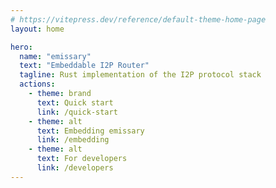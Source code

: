```yaml
---
# https://vitepress.dev/reference/default-theme-home-page
layout: home

hero:
  name: "emissary"
  text: "Embeddable I2P Router"
  tagline: Rust implementation of the I2P protocol stack
  actions:
    - theme: brand
      text: Quick start
      link: /quick-start
    - theme: alt
      text: Embedding emissary
      link: /embedding
    - theme: alt
      text: For developers
      link: /developers
---
```


